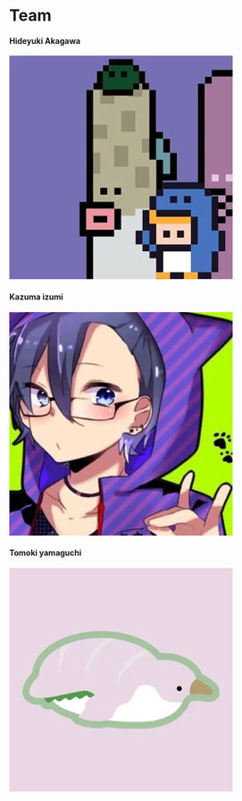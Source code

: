 # Team

#### **Hideyuki Akagawa**

![](../.gitbook/assets/hide.webp)

#### **Kazuma izumi**

![](../.gitbook/assets/kazu.webp)

#### Tomoki yamaguchi

![](../.gitbook/assets/tom.webp)


